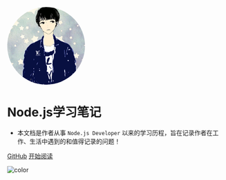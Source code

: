 <img width="180px" style="border-radius: 50%" bor src="_media/logo.jpeg">


# Node.js学习笔记

- 本文档是作者从事 ```Node.js Developer``` 以来的学习历程，旨在记录作者在工作、生活中遇到的和值得记录的问题！

[GitHub](<https://github.com/guanlongtao-seu>)
[开始阅读](README.md)

![color](#f0f0f0)
